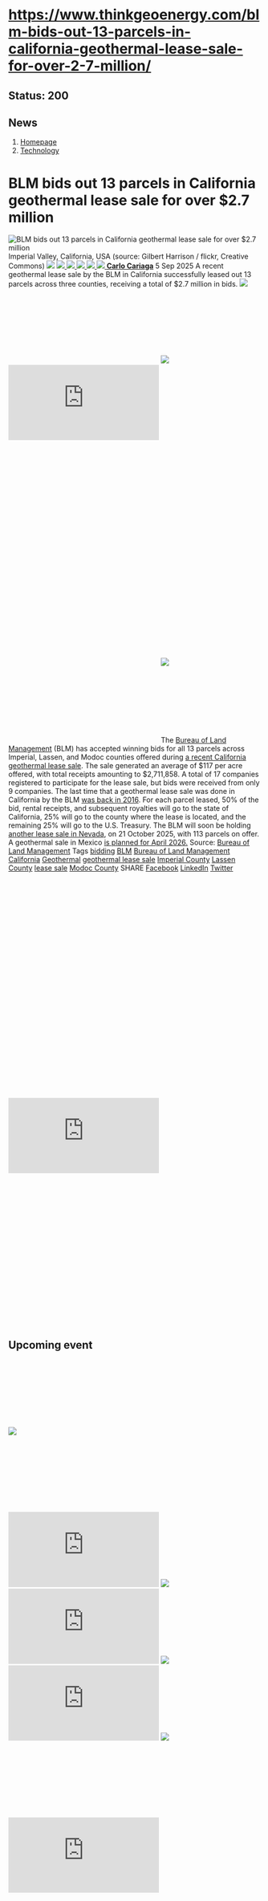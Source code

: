 # https://www.thinkgeoenergy.com/blm-bids-out-13-parcels-in-california-geothermal-lease-sale-for-over-2-7-million/

Status: 200
---

## News
  1. [Homepage](https://www.thinkgeoenergy.com "Homepage")
  2. [Technology](https://www.thinkgeoenergy.com/category/technology/)


# BLM bids out 13 parcels in California geothermal lease sale for over $2.7 million
![BLM bids out 13 parcels in California geothermal lease sale for over $2.7 million](https://www.thinkgeoenergy.com/wp-content/uploads/2023/06/Imperial-Valley.jpg) Imperial Valley, California, USA (source: Gilbert Harrison / flickr, Creative Commons)
![](https://www.thinkgeoenergy.com/wp-content/themes/tge/img/email-black-envelope-shape.png)
[ ![](https://www.thinkgeoenergy.com/wp-content/themes/tge/img/printer-tool-or-interface-symbol-for-print-button.png) ](https://www.thinkgeoenergy.com/blm-bids-out-13-parcels-in-california-geothermal-lease-sale-for-over-2-7-million/)
[ ![](https://www.thinkgeoenergy.com/wp-content/themes/tge/img/social_twitter_100.jpg) ](https://x.com/thinkgeoenergy)
[ ![](https://www.thinkgeoenergy.com/wp-content/themes/tge/img/social_linkedin_100.png) ](javascript:void\(0\))
[ ![](https://www.thinkgeoenergy.com/wp-content/themes/tge/img/social_facebook_100.png) ](javascript:void\(0\))
[ ![](https://www.thinkgeoenergy.com/wp-content/uploads/2022/10/Carlo-new-photo-100x100.jpg) ](https://www.thinkgeoenergy.com/author/ccariaga/) [**Carlo Cariaga**](https://www.thinkgeoenergy.com/author/ccariaga/) 5 Sep 2025
A recent geothermal lease sale by the BLM in California successfully leased out 13 parcels across three counties, receiving a total of $2.7 million in bids.
[![](https://ads.thinkgeoenergy.com/images/dca4070464939a2994a515a77c380b1d.jpg)](https://ads.thinkgeoenergy.com/delivery/cl.php?bannerid=104&zoneid=38&sig=f79e1f308a08e7f3fa2725a083b0d3bc40b8650dbb1914d4332a8185b9ccc243&oadest=http%3A%2F%2Fexergy-orc.com%2F%3F%26utm_source%3Dthink%2Bgeo%2Benergy%26utm_medium%3Ddisplay%26utm_campaign%3Dthink%2Bgeo%2Benergy%2Bwebsite%2Badvertising)
![](https://ads.thinkgeoenergy.com/delivery/lg.php?bannerid=104&campaignid=1&zoneid=38&loc=https%3A%2F%2Fwww.thinkgeoenergy.com%2Fblm-bids-out-13-parcels-in-california-geothermal-lease-sale-for-over-2-7-million%2F&cb=a83b79db57)
[![](https://ads.thinkgeoenergy.com/images/4a3e2b3141477f469c9a365f6184a480.png)](https://ads.thinkgeoenergy.com/delivery/cl.php?bannerid=311&zoneid=39&sig=b3b3d564f7cfc242743c8edd9b7152f22a78ac6197d7f92e4cc0e73ca373289a&oadest=https%3A%2F%2Fwww.orcan-energy.com%2Fen%2F%3F%26utm_source%3Dthink%2Bgeo%2Benergy%26utm_medium%3Ddisplay%26utm_campaign%3Dthink%2Bgeo%2Benergy%2Bwebsite%2Badvertising)
![](https://ads.thinkgeoenergy.com/delivery/lg.php?bannerid=311&campaignid=1&zoneid=39&loc=https%3A%2F%2Fwww.thinkgeoenergy.com%2Fblm-bids-out-13-parcels-in-california-geothermal-lease-sale-for-over-2-7-million%2F&cb=9c54ce938f)
[![](https://ads.thinkgeoenergy.com/delivery/avw.php?zoneid=144&cb=0&n=a886266d)](https://ads.thinkgeoenergy.com/delivery/ck.php?n=a886266d&cb=0)
[![](https://ads.thinkgeoenergy.com/delivery/avw.php?zoneid=34&cb=0&n=a62ebb80)](https://ads.thinkgeoenergy.com/delivery/ck.php?n=a62ebb80&cb=0)
[![](https://ads.thinkgeoenergy.com/delivery/avw.php?zoneid=10&cb=0&n=ada237ed)](https://ads.thinkgeoenergy.com/delivery/ck.php?n=ada237ed&cb=0)
[![](https://ads.thinkgeoenergy.com/images/7e7c5bb8120b56faf9b98b6dd42a99e2.jpg)](https://ads.thinkgeoenergy.com/delivery/cl.php?bannerid=344&zoneid=136&sig=389321ea0439c998e1c90556efa5afb39da14ba04d90740966d794f512de5dbc&oadest=https%3A%2F%2Fwww.slb.com%2Fproducts-and-services%2Fscaling-new-energy-systems%2Fgeothermal%2Fgeothermal-consulting-services%3Futm_medium%3Dpaid%26utm_term%3Dbanner-ad%26utm_campaign%3D2025-geothermex-consulting-services-awareness)
![](https://ads.thinkgeoenergy.com/delivery/lg.php?bannerid=344&campaignid=1&zoneid=136&loc=https%3A%2F%2Fwww.thinkgeoenergy.com%2Fblm-bids-out-13-parcels-in-california-geothermal-lease-sale-for-over-2-7-million%2F&cb=df6c361a40)
The [Bureau of Land Management](https://www.blm.gov/) (BLM) has accepted winning bids for all 13 parcels across Imperial, Lassen, and Modoc counties offered during [a recent California geothermal lease sale](https://www.thinkgeoenergy.com/blm-to-hold-geothermal-lease-sale-in-california-on-august-2025/). The sale generated an average of $117 per acre offered, with total receipts amounting to $2,711,858.
A total of 17 companies registered to participate for the lease sale, but bids were received from only 9 companies. The last time that a geothermal lease sale was done in California by the BLM [was back in 2016](https://www.thinkgeoenergy.com/u-s-geothermal-progress-on-projects-in-california-nevada-oregon-and-guatemala/).
For each parcel leased, 50% of the bid, rental receipts, and subsequent royalties will go to the state of California, 25% will go to the county where the lease is located, and the remaining 25% will go to the U.S. Treasury.
The BLM will soon be holding[ another lease sale in Nevada](https://www.thinkgeoenergy.com/blm-to-hold-geothermal-lease-sale-in-nevada-on-october-2025/), on 21 October 2025, with 113 parcels on offer. A geothermal sale in Mexico [is planned for April 2026.](https://www.thinkgeoenergy.com/blm-accepting-nominations-for-planned-2026-geothermal-lease-sale-in-new-mexico/)
Source: [Bureau of Land Management](https://www.blm.gov/press-release/blm-geothermal-lease-sales-california-net-over-27-million)
Tags
[bidding](https://www.thinkgeoenergy.com/tag/bidding/) [BLM](https://www.thinkgeoenergy.com/tag/blm/) [Bureau of Land Management](https://www.thinkgeoenergy.com/tag/bureau-of-land-management/) [California](https://www.thinkgeoenergy.com/tag/california/) [Geothermal](https://www.thinkgeoenergy.com/tag/geothermal/) [geothermal lease sale](https://www.thinkgeoenergy.com/tag/geothermal-lease-sale/) [Imperial County](https://www.thinkgeoenergy.com/tag/imperial-county/) [Lassen County](https://www.thinkgeoenergy.com/tag/lassen-county/) [lease sale](https://www.thinkgeoenergy.com/tag/lease-sale/) [Modoc County](https://www.thinkgeoenergy.com/tag/modoc-county/)
SHARE
[Facebook](javascript:void\(0\))
[LinkedIn](javascript:void\(0\))
[Twitter](javascript:void\(0\))
[![](https://ads.thinkgeoenergy.com/delivery/avw.php?zoneid=40&cb=0&n=af91e151)](https://ads.thinkgeoenergy.com/delivery/ck.php?n=af91e151&cb=0)
[![](https://ads.thinkgeoenergy.com/delivery/avw.php?zoneid=41&cb=0&n=a7dfda8b)](https://ads.thinkgeoenergy.com/delivery/ck.php?n=a7dfda8b&cb=0)
[![](https://ads.thinkgeoenergy.com/delivery/avw.php?zoneid=147&cb=0&n=a90740cd)](https://ads.thinkgeoenergy.com/delivery/ck.php?n=a90740cd&cb=0)
[![](https://ads.thinkgeoenergy.com/delivery/avw.php?zoneid=21&cb=0&n=a02718af)](https://ads.thinkgeoenergy.com/delivery/ck.php?n=a02718af&cb=0)
[![](https://ads.thinkgeoenergy.com/delivery/avw.php?zoneid=22&cb=0&n=af71fb28)](https://ads.thinkgeoenergy.com/delivery/ck.php?n=af71fb28&cb=0)
[![](https://ads.thinkgeoenergy.com/delivery/avw.php?zoneid=23&cb=0&n=a4159bf3)](https://ads.thinkgeoenergy.com/delivery/ck.php?n=a4159bf3&cb=0)
## Upcoming event
[![](https://www.thinkgeoenergy.com/blm-bids-out-13-parcels-in-california-geothermal-lease-sale-for-over-2-7-million/)](https://www.thinkgeoenergy.com/blm-bids-out-13-parcels-in-california-geothermal-lease-sale-for-over-2-7-million/)
[![](https://ads.thinkgeoenergy.com/delivery/avw.php?zoneid=35&cb=0&n=ac8caac7)](https://ads.thinkgeoenergy.com/delivery/ck.php?n=ac8caac7&cb=0)
[![](https://ads.thinkgeoenergy.com/delivery/avw.php?zoneid=36&cb=0&n=a19b6bc8)](https://ads.thinkgeoenergy.com/delivery/ck.php?n=a19b6bc8&cb=0)
[![](https://ads.thinkgeoenergy.com/delivery/avw.php?zoneid=37&cb=0&n=ae3fd23e)](https://ads.thinkgeoenergy.com/delivery/ck.php?n=ae3fd23e&cb=0)
[![](https://ads.thinkgeoenergy.com/images/476eb28404bc7209c844fbfbd47b5d28.jpg)](https://ads.thinkgeoenergy.com/delivery/cl.php?bannerid=35&zoneid=2&sig=a917c6c0f2e3da26dbab140583e33f79f4282700f22311e51efeddd8c441792a&oadest=http%3A%2F%2Fexergy-orc.com%2F%3F%26utm_source%3Dthink%2Bgeo%2Benergy%26utm_medium%3Ddisplay%26utm_campaign%3Dthink%2Bgeo%2Benergy%2Bwebsite%2Badvertising)
![](https://ads.thinkgeoenergy.com/delivery/lg.php?bannerid=35&campaignid=1&zoneid=2&loc=https%3A%2F%2Fwww.thinkgeoenergy.com%2Fblm-bids-out-13-parcels-in-california-geothermal-lease-sale-for-over-2-7-million%2F&cb=7823736a3e)
[![](https://ads.thinkgeoenergy.com/images/a62b7481c7116f0aac3d58406ab9fb81.png)](https://ads.thinkgeoenergy.com/delivery/cl.php?bannerid=310&zoneid=3&sig=b88a8bde13e9b9d2a9b95000271f9f6e7b2a7129c09729a3226591ce0274baaf&oadest=https%3A%2F%2Fwww.orcan-energy.com%2Fen%2F%3F%26utm_source%3Dthink%2Bgeo%2Benergy%26utm_medium%3Ddisplay%26utm_campaign%3Dthink%2Bgeo%2Benergy%2Bwebsite%2Badvertising)
![](https://ads.thinkgeoenergy.com/delivery/lg.php?bannerid=310&campaignid=1&zoneid=3&loc=https%3A%2F%2Fwww.thinkgeoenergy.com%2Fblm-bids-out-13-parcels-in-california-geothermal-lease-sale-for-over-2-7-million%2F&cb=f104c50dce)
[![](https://ads.thinkgeoenergy.com/images/0e10b6913875ac647e4efda896a463fd.jpg)](https://ads.thinkgeoenergy.com/delivery/cl.php?bannerid=343&zoneid=135&sig=da665187dcfafa7fb1e532b32d330868e2d71fa7ea128dc6ab851700129ef51c&oadest=https%3A%2F%2Fwww.slb.com%2Fproducts-and-services%2Fscaling-new-energy-systems%2Fgeothermal%2Fgeothermal-consulting-services%3Futm_medium%3Dpaid%26utm_term%3Dbanner-ad%26utm_campaign%3D2025-geothermex-consulting-services-awareness)
![](https://ads.thinkgeoenergy.com/delivery/lg.php?bannerid=343&campaignid=1&zoneid=135&loc=https%3A%2F%2Fwww.thinkgeoenergy.com%2Fblm-bids-out-13-parcels-in-california-geothermal-lease-sale-for-over-2-7-million%2F&cb=e6c306224b)
[![](https://ads.thinkgeoenergy.com/delivery/avw.php?zoneid=12&cb=0&n=a5182671)](https://ads.thinkgeoenergy.com/delivery/ck.php?n=a5182671&cb=0)
[![](https://ads.thinkgeoenergy.com/delivery/avw.php?zoneid=13&cb=0&n=a2c2aee1)](https://ads.thinkgeoenergy.com/delivery/ck.php?n=a2c2aee1&cb=0)
[![](https://ads.thinkgeoenergy.com/delivery/avw.php?zoneid=146&cb=0&n=a962a961)](https://ads.thinkgeoenergy.com/delivery/ck.php?n=a962a961&cb=0)
[![](https://ads.thinkgeoenergy.com/images/b2d37bc1f3a527628eaa8da73d21b04b.jpg)](https://ads.thinkgeoenergy.com/delivery/cl.php?bannerid=299&zoneid=148&sig=2233177e813097d19db2b291bfe270ff094861549c2805cb616fb1ee6e2dffc0&oadest=https%3A%2F%2Finco-drilling.com%2F%3F%26utm_source%3Dthink%2Bgeo%2Benergy%26utm_medium%3Ddisplay%26utm_campaign%3Dthink%2Bgeo%2Benergy%2Bwebsite%2Badvertising)
![](https://ads.thinkgeoenergy.com/delivery/lg.php?bannerid=299&campaignid=1&zoneid=148&loc=https%3A%2F%2Fwww.thinkgeoenergy.com%2Fblm-bids-out-13-parcels-in-california-geothermal-lease-sale-for-over-2-7-million%2F&cb=8b67289645)
[![](https://ads.thinkgeoenergy.com/images/e7ebde4d5266b5e376df11bd37a43e9c.jpg)](https://ads.thinkgeoenergy.com/delivery/cl.php?bannerid=300&zoneid=149&sig=1eaf5ad35af15910acd4493452cce8545c2639550551eb67a44c40a5a4b0ceac&oadest=https%3A%2F%2Finco-drilling.com%2F%3F%26utm_source%3Dthink%2Bgeo%2Benergy%26utm_medium%3Ddisplay%26utm_campaign%3Dthink%2Bgeo%2Benergy%2Bwebsite%2Badvertising)
![](https://ads.thinkgeoenergy.com/delivery/lg.php?bannerid=300&campaignid=1&zoneid=149&loc=https%3A%2F%2Fwww.thinkgeoenergy.com%2Fblm-bids-out-13-parcels-in-california-geothermal-lease-sale-for-over-2-7-million%2F&cb=58ebb1ca4a)
[![](https://ads.thinkgeoenergy.com/images/c05bbc71b38e913aaddba397f8e88435.gif)](https://ads.thinkgeoenergy.com/delivery/cl.php?bannerid=314&zoneid=150&sig=c88236cc6eca61c691af98066fcf5de828a9bd6b33f84708c43607b27f74ce70&oadest=https%3A%2F%2Fstrydefurther.com%2Findustries%2Flow-cost-low-environmental-impact-exploration-and-monitoring-solutions-for-geothermal-energy-production-2%3F%26utm_source%3Dthink%2Bgeo%2Benergy%26utm_medium%3Ddisplay%26utm_campaign%3Dthink%2Bgeo%2Benergy%2Bwebsite%2Badvertising)
![](https://ads.thinkgeoenergy.com/delivery/lg.php?bannerid=314&campaignid=1&zoneid=150&loc=https%3A%2F%2Fwww.thinkgeoenergy.com%2Fblm-bids-out-13-parcels-in-california-geothermal-lease-sale-for-over-2-7-million%2F&cb=ec48aba183)
[![](https://ads.thinkgeoenergy.com/images/8a5a96ea04a2c1fe06a37e11acd687e2.gif)](https://ads.thinkgeoenergy.com/delivery/cl.php?bannerid=315&zoneid=151&sig=5ee8f7a3d59fa5621b76adae024389ccd468674329b65928694e5f0be9840501&oadest=https%3A%2F%2Fstrydefurther.com%2Findustries%2Flow-cost-low-environmental-impact-exploration-and-monitoring-solutions-for-geothermal-energy-production-2%3F%26utm_source%3Dthink%2Bgeo%2Benergy%26utm_medium%3Ddisplay%26utm_campaign%3Dthink%2Bgeo%2Benergy%2Bwebsite%2Badvertising)
![](https://ads.thinkgeoenergy.com/delivery/lg.php?bannerid=315&campaignid=1&zoneid=151&loc=https%3A%2F%2Fwww.thinkgeoenergy.com%2Fblm-bids-out-13-parcels-in-california-geothermal-lease-sale-for-over-2-7-million%2F&cb=43307f8105)
### Check out the latest Industry Events & Conferences
[Go to Events](https://www.thinkgeoenergy.com/events)
## Related News
[ ![Texas Railroad Commission finalizes regulations on shallow geothermal injection wells](https://www.thinkgeoenergy.com/wp-content/uploads/2021/03/Houston_Texas-400x267.png) 25 Sep 2025 Texas Railroad Commission finalizes regulations on shallow geothermal injection wells ](https://www.thinkgeoenergy.com/texas-railroad-commission-finalizes-regulations-on-shallow-geothermal-injection-wells/)
SHARE
![](https://www.thinkgeoenergy.com/blm-bids-out-13-parcels-in-california-geothermal-lease-sale-for-over-2-7-million/) ![](https://www.thinkgeoenergy.com/blm-bids-out-13-parcels-in-california-geothermal-lease-sale-for-over-2-7-million/) ![](https://www.thinkgeoenergy.com/blm-bids-out-13-parcels-in-california-geothermal-lease-sale-for-over-2-7-million/) ![](https://www.thinkgeoenergy.com/blm-bids-out-13-parcels-in-california-geothermal-lease-sale-for-over-2-7-million/)
[ ![GEOENERGÍA presents proposals for draft Royal Decree on heating and cooling networks in Spain](https://www.thinkgeoenergy.com/wp-content/uploads/2025/09/jorge-fernandez-salas-ChSZETOal-I-unsplash-1024x683-1-400x267.jpg) 19 Sep 2025 GEOENERGÍA presents proposals for draft Royal Decree on heating and cooling networks in Spain ](https://www.thinkgeoenergy.com/geoenergia-presents-proposals-for-draft-royal-decree-on-heating-and-cooling-networks-in-spain/)
SHARE
![](https://www.thinkgeoenergy.com/blm-bids-out-13-parcels-in-california-geothermal-lease-sale-for-over-2-7-million/) ![](https://www.thinkgeoenergy.com/blm-bids-out-13-parcels-in-california-geothermal-lease-sale-for-over-2-7-million/) ![](https://www.thinkgeoenergy.com/blm-bids-out-13-parcels-in-california-geothermal-lease-sale-for-over-2-7-million/) ![](https://www.thinkgeoenergy.com/blm-bids-out-13-parcels-in-california-geothermal-lease-sale-for-over-2-7-million/)
[ ![India publishes National Policy setting a framework for geothermal development](https://www.thinkgeoenergy.com/wp-content/uploads/2025/09/Kheerganga_is_a_pious_hot_water_spring_Himachal_India-400x225.jpg) 17 Sep 2025 India publishes National Policy setting a framework for geothermal development ](https://www.thinkgeoenergy.com/india-publishes-national-policy-setting-a-framework-for-geothermal-development/)
SHARE
![](https://www.thinkgeoenergy.com/blm-bids-out-13-parcels-in-california-geothermal-lease-sale-for-over-2-7-million/) ![](https://www.thinkgeoenergy.com/blm-bids-out-13-parcels-in-california-geothermal-lease-sale-for-over-2-7-million/) ![](https://www.thinkgeoenergy.com/blm-bids-out-13-parcels-in-california-geothermal-lease-sale-for-over-2-7-million/) ![](https://www.thinkgeoenergy.com/blm-bids-out-13-parcels-in-california-geothermal-lease-sale-for-over-2-7-million/)
[ ![El Salvador legislation approves Geothermal Energy Law](https://www.thinkgeoenergy.com/wp-content/uploads/2025/03/Berlin-geothermal-El-Salvador-400x267.jpg) 11 Sep 2025 El Salvador legislation approves Geothermal Energy Law ](https://www.thinkgeoenergy.com/el-salvador-legislation-approves-geothermal-energy-law/)
SHARE
![](https://www.thinkgeoenergy.com/blm-bids-out-13-parcels-in-california-geothermal-lease-sale-for-over-2-7-million/) ![](https://www.thinkgeoenergy.com/blm-bids-out-13-parcels-in-california-geothermal-lease-sale-for-over-2-7-million/) ![](https://www.thinkgeoenergy.com/blm-bids-out-13-parcels-in-california-geothermal-lease-sale-for-over-2-7-million/) ![](https://www.thinkgeoenergy.com/blm-bids-out-13-parcels-in-california-geothermal-lease-sale-for-over-2-7-million/)
[ ![Bringing geothermal in from the margins – Anne Murrell, Lead of the Geothermal UK Coalition](https://www.thinkgeoenergy.com/wp-content/uploads/2025/09/Geo-UK-Anne-Murrell-400x225.jpg) 8 Sep 2025 Bringing geothermal in from the margins – Anne Murrell, Lead of the Geothermal UK Coalition ](https://www.thinkgeoenergy.com/bringing-geothermal-in-from-the-margins-anne-murrell-lead-of-the-geothermal-uk-coalition/)
SHARE
![](https://www.thinkgeoenergy.com/blm-bids-out-13-parcels-in-california-geothermal-lease-sale-for-over-2-7-million/) ![](https://www.thinkgeoenergy.com/blm-bids-out-13-parcels-in-california-geothermal-lease-sale-for-over-2-7-million/) ![](https://www.thinkgeoenergy.com/blm-bids-out-13-parcels-in-california-geothermal-lease-sale-for-over-2-7-million/) ![](https://www.thinkgeoenergy.com/blm-bids-out-13-parcels-in-california-geothermal-lease-sale-for-over-2-7-million/)
[ ![Interview – Ensuring geothermal representation in the EU policy agenda](https://www.thinkgeoenergy.com/wp-content/uploads/2025/09/Malte-Nyenhuis-cover-image-400x225.jpg) 8 Sep 2025 Interview – Ensuring geothermal representation in the EU policy agenda ](https://www.thinkgeoenergy.com/interview-ensuring-geothermal-representation-in-the-eu-policy-agenda/)
SHARE
![](https://www.thinkgeoenergy.com/blm-bids-out-13-parcels-in-california-geothermal-lease-sale-for-over-2-7-million/) ![](https://www.thinkgeoenergy.com/blm-bids-out-13-parcels-in-california-geothermal-lease-sale-for-over-2-7-million/) ![](https://www.thinkgeoenergy.com/blm-bids-out-13-parcels-in-california-geothermal-lease-sale-for-over-2-7-million/) ![](https://www.thinkgeoenergy.com/blm-bids-out-13-parcels-in-california-geothermal-lease-sale-for-over-2-7-million/)
[ ![BLM bids out 13 parcels in California geothermal lease sale for over $2.7 million](https://www.thinkgeoenergy.com/wp-content/uploads/2023/06/Imperial-Valley-400x266.jpg) 5 Sep 2025 BLM bids out 13 parcels in California geothermal lease sale for over $2.7 million ](https://www.thinkgeoenergy.com/blm-bids-out-13-parcels-in-california-geothermal-lease-sale-for-over-2-7-million/)
SHARE
![](https://www.thinkgeoenergy.com/blm-bids-out-13-parcels-in-california-geothermal-lease-sale-for-over-2-7-million/) ![](https://www.thinkgeoenergy.com/blm-bids-out-13-parcels-in-california-geothermal-lease-sale-for-over-2-7-million/) ![](https://www.thinkgeoenergy.com/blm-bids-out-13-parcels-in-california-geothermal-lease-sale-for-over-2-7-million/) ![](https://www.thinkgeoenergy.com/blm-bids-out-13-parcels-in-california-geothermal-lease-sale-for-over-2-7-million/)
[ ![New bill proposes private investment in El Salvador geothermal sector](https://www.thinkgeoenergy.com/wp-content/uploads/2025/09/Legislative_Assembly_of_El_Salvador-400x266.jpg) 4 Sep 2025 New bill proposes private investment in El Salvador geothermal sector ](https://www.thinkgeoenergy.com/new-bill-proposes-private-investment-in-el-salvador-geothermal-sector/)
SHARE
![](https://www.thinkgeoenergy.com/blm-bids-out-13-parcels-in-california-geothermal-lease-sale-for-over-2-7-million/) ![](https://www.thinkgeoenergy.com/blm-bids-out-13-parcels-in-california-geothermal-lease-sale-for-over-2-7-million/) ![](https://www.thinkgeoenergy.com/blm-bids-out-13-parcels-in-california-geothermal-lease-sale-for-over-2-7-million/) ![](https://www.thinkgeoenergy.com/blm-bids-out-13-parcels-in-california-geothermal-lease-sale-for-over-2-7-million/)
[ ![Owner of Velika Ciglena geothermal power plant, Croatia placed under bankruptcy proceedings](https://www.thinkgeoenergy.com/wp-content/uploads/2019/04/Velika_Ciglena_Croatia_Turboden-400x225.png) 4 Sep 2025 Owner of Velika Ciglena geothermal power plant, Croatia placed under bankruptcy proceedings ](https://www.thinkgeoenergy.com/owner-of-velika-ciglena-geothermal-power-plant-croatia-placed-under-bankruptcy-proceedings/)
SHARE
![](https://www.thinkgeoenergy.com/blm-bids-out-13-parcels-in-california-geothermal-lease-sale-for-over-2-7-million/) ![](https://www.thinkgeoenergy.com/blm-bids-out-13-parcels-in-california-geothermal-lease-sale-for-over-2-7-million/) ![](https://www.thinkgeoenergy.com/blm-bids-out-13-parcels-in-california-geothermal-lease-sale-for-over-2-7-million/) ![](https://www.thinkgeoenergy.com/blm-bids-out-13-parcels-in-california-geothermal-lease-sale-for-over-2-7-million/)
[ ![Colombia announces relaxed regulations on geothermal gradient well drilling](https://www.thinkgeoenergy.com/wp-content/uploads/2020/12/CapitolBogota_Colombia-400x225.jpg) 26 Aug 2025 Colombia announces relaxed regulations on geothermal gradient well drilling ](https://www.thinkgeoenergy.com/colombia-announces-relaxed-regulations-on-geothermal-gradient-well-drilling/)
SHARE
![](https://www.thinkgeoenergy.com/blm-bids-out-13-parcels-in-california-geothermal-lease-sale-for-over-2-7-million/) ![](https://www.thinkgeoenergy.com/blm-bids-out-13-parcels-in-california-geothermal-lease-sale-for-over-2-7-million/) ![](https://www.thinkgeoenergy.com/blm-bids-out-13-parcels-in-california-geothermal-lease-sale-for-over-2-7-million/) ![](https://www.thinkgeoenergy.com/blm-bids-out-13-parcels-in-california-geothermal-lease-sale-for-over-2-7-million/)
[ ![The geothermal sector in Türkiye needs a better pricing mechanism to attract investment](https://www.thinkgeoenergy.com/wp-content/uploads/2025/02/Ali-Kindap-202502-400x267.jpg) 25 Aug 2025 The geothermal sector in Türkiye needs a better pricing mechanism to attract investment ](https://www.thinkgeoenergy.com/the-geothermal-sector-in-turkiye-needs-a-better-pricing-mechanism-to-attract-investment/)
SHARE
![](https://www.thinkgeoenergy.com/blm-bids-out-13-parcels-in-california-geothermal-lease-sale-for-over-2-7-million/) ![](https://www.thinkgeoenergy.com/blm-bids-out-13-parcels-in-california-geothermal-lease-sale-for-over-2-7-million/) ![](https://www.thinkgeoenergy.com/blm-bids-out-13-parcels-in-california-geothermal-lease-sale-for-over-2-7-million/) ![](https://www.thinkgeoenergy.com/blm-bids-out-13-parcels-in-california-geothermal-lease-sale-for-over-2-7-million/)
[ ![Pennsylvania State Commission publishes research report on potential geothermal sites](https://www.thinkgeoenergy.com/wp-content/uploads/2025/08/1024px-Harrisburg_PA_skyline-400x300.jpg) 21 Aug 2025 Pennsylvania State Commission publishes research report on potential geothermal sites ](https://www.thinkgeoenergy.com/pennsylvania-state-commission-publishes-research-report-on-potential-geothermal-sites/)
SHARE
![](https://www.thinkgeoenergy.com/blm-bids-out-13-parcels-in-california-geothermal-lease-sale-for-over-2-7-million/) ![](https://www.thinkgeoenergy.com/blm-bids-out-13-parcels-in-california-geothermal-lease-sale-for-over-2-7-million/) ![](https://www.thinkgeoenergy.com/blm-bids-out-13-parcels-in-california-geothermal-lease-sale-for-over-2-7-million/) ![](https://www.thinkgeoenergy.com/blm-bids-out-13-parcels-in-california-geothermal-lease-sale-for-over-2-7-million/)
[](https://www.thinkgeoenergy.com/blm-bids-out-13-parcels-in-california-geothermal-lease-sale-for-over-2-7-million/) [](https://www.thinkgeoenergy.com/blm-bids-out-13-parcels-in-california-geothermal-lease-sale-for-over-2-7-million/)
[![](https://ads.thinkgeoenergy.com/images/eacfb4973619c36e88404f2b367e4f06.jpg)](https://ads.thinkgeoenergy.com/delivery/cl.php?bannerid=259&zoneid=145&sig=b29592330aee2868e962b21920aed234739ce8009449f8ebb80c20e0ae6a7231&oadest=https%3A%2F%2Fwww.jrgenergy.com%2F%3F%26utm_source%3Dthink%2Bgeo%2Benergy%26utm_medium%3Ddisplay%26utm_campaign%3Dthink%2Bgeo%2Benergy%2Bwebsite%2Badvertising)
![](https://ads.thinkgeoenergy.com/delivery/lg.php?bannerid=259&campaignid=1&zoneid=145&loc=https%3A%2F%2Fwww.thinkgeoenergy.com%2Fblm-bids-out-13-parcels-in-california-geothermal-lease-sale-for-over-2-7-million%2F&cb=dd18f08f31)
[![](https://ads.thinkgeoenergy.com/images/41406b95b88864e0758fc238260291b4.jpg)](https://ads.thinkgeoenergy.com/delivery/cl.php?bannerid=261&zoneid=152&sig=7ccc20cb02a155ba32ccf3a8b531d9d17da1a7c711ab999c04b9c70dc64d357c&oadest=https%3A%2F%2Fwww.jrgenergy.com%2F%3F%26utm_source%3Dthink%2Bgeo%2Benergy%26utm_medium%3Ddisplay%26utm_campaign%3Dthink%2Bgeo%2Benergy%2Bwebsite%2Badvertising)
![](https://ads.thinkgeoenergy.com/delivery/lg.php?bannerid=261&campaignid=1&zoneid=152&loc=https%3A%2F%2Fwww.thinkgeoenergy.com%2Fblm-bids-out-13-parcels-in-california-geothermal-lease-sale-for-over-2-7-million%2F&cb=505fea2812)
[![](https://ads.thinkgeoenergy.com/images/d43f23414ac0635c1f8442c9beba9fde.jpg)](https://ads.thinkgeoenergy.com/delivery/cl.php?bannerid=260&zoneid=153&sig=f00735bf447cb3ee92d64f28be388ff23638991acb61e6a64df85105fb87c686&oadest=https%3A%2F%2Fwww.jrgenergy.com%2F%3F%26utm_source%3Dthink%2Bgeo%2Benergy%26utm_medium%3Ddisplay%26utm_campaign%3Dthink%2Bgeo%2Benergy%2Bwebsite%2Badvertising)
![](https://ads.thinkgeoenergy.com/delivery/lg.php?bannerid=260&campaignid=1&zoneid=153&loc=https%3A%2F%2Fwww.thinkgeoenergy.com%2Fblm-bids-out-13-parcels-in-california-geothermal-lease-sale-for-over-2-7-million%2F&cb=a64c5bf05f)
[ ![](https://www.thinkgeoenergy.com/wp-content/themes/tge/img/logos/logo.png) ](https://www.thinkgeoenergy.com/blm-bids-out-13-parcels-in-california-geothermal-lease-sale-for-over-2-7-million/)
  * Follow Think GeoEnergy
  * [ ![](https://www.thinkgeoenergy.com/wp-content/themes/tge/img/icons/facebook-icon.png) ](https://www.facebook.com/thinkgeoenergy)
  * [ ![](https://www.thinkgeoenergy.com/wp-content/themes/tge/img/icons/instagram.png) ](https://www.instagram.com/thinkgeoenergy/?hl=en)
  * [ ![](https://www.thinkgeoenergy.com/wp-content/themes/tge/img/icons/in.png) ](http://www.linkedin.com/groups?gid=1960587&trk=myg_ugrp_ovr)
  * [ ![](https://www.thinkgeoenergy.com/wp-content/themes/tge/img/icons/twitter_x_icon.png) ](https://x.com/thinkgeoenergy)
  * [ ![](https://www.thinkgeoenergy.com/wp-content/themes/tge/img/icons/YT.png) ](https://www.youtube.com/channel/UCvRx_SSV897Nm4e7NQbt5vQ)


  * [About Us](https://www.thinkgeoenergy.com/about/)
  * [Terms & Condition](https://www.thinkgeoenergy.com/about/terms-conditions/)
  * [Privacy Policy](https://www.thinkgeoenergy.com/about/privacy-policy/)
  * [Advertisement](https://www.thinkgeoenergy.com/advertisement/)
  * [Our Advertisers](https://www.thinkgeoenergy.com/our-advertisers/)
  * [Support](https://www.thinkgeoenergy.com/support-us/)


### Subscribe to our Newsletter
  * [ENGLISH](https://www.thinkgeoenergy.com/)
  * [EN ESPAÑOL](http://www.piensageotermia.com/)
  * [IN TURKISH](http://www.jeotermalhaberler.com/)


All rights reserved. © ThinkGeoEnergy ehf. 2025 
We use cookies on our website to give you the most relevant experience by remembering your preferences and repeat visits. By clicking “Accept”, you consent to the use of ALL the cookies.
Cookie settings[ACCEPT](https://www.thinkgeoenergy.com/blm-bids-out-13-parcels-in-california-geothermal-lease-sale-for-over-2-7-million/)
Manage consent
Close
#### Privacy Overview
This website uses cookies to improve your experience while you navigate through the website. Out of these, the cookies that are categorized as necessary are stored on your browser as they are essential for the working of basic functionalities of the ...
Necessary 
Necessary
Always Enabled
Necessary cookies are absolutely essential for the website to function properly. This category only includes cookies that ensures basic functionalities and security features of the website. These cookies do not store any personal information. 
Non-necessary 
Non-necessary
Any cookies that may not be particularly necessary for the website to function and is used specifically to collect user personal data via analytics, ads, other embedded contents are termed as non-necessary cookies. It is mandatory to procure user consent prior to running these cookies on your website. 
SAVE & ACCEPT
[ Go to mobile version ](https://www.thinkgeoenergy.com/blm-bids-out-13-parcels-in-california-geothermal-lease-sale-for-over-2-7-million/?amp=1)
![notification icon](https://img.onesignal.com/permanent/b5ffce63-6b94-4a04-9585-2f76d18b06c9.png)
Welcome to ThinkGeoEnergy!  
We would like your permission to send you news and updates!
SubscribeLater
